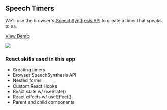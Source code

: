 ## Speech Timers

We'll use the browser's [SpeechSynthesis API](https://developer.mozilla.org/en-US/docs/Web/API/SpeechSynthesis) to create a timer that speaks to us.

[View Demo](https://svensktutby-web-speech-and-timers.netlify.app/)

[![](https://scotch-res.cloudinary.com/video/upload/vs_50,dl_200,e_loop/v1592352066/09_-_speech_soat2u.gif)](https://svensktutby-web-speech-and-timers.netlify.app/)

### React skills used in this app

- Creating timers
- Browser SpeechSynthesis API
- Nested forms
- Custom React Hooks
- React state w/ useState()
- React effects w/ useEffect()
- Parent and child components
